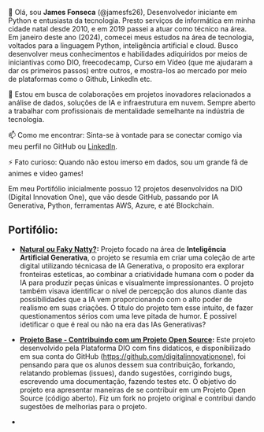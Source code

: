 

👋 Olá, sou **James Fonseca** (@jamesfs26), Desenvolvedor iniciante em Python e entusiasta da tecnologia. Presto serviços de informática em minha cidade natal desde 2010, e em 2019 passei a atuar como técnico na área. Em janeiro deste ano (2024), comecei meus estudos na área de tecnologia, voltados para a linguagem Python, inteligência artificial e cloud. Busco desenvolver meus conhecimentos e habilidades adiquiridos por meios de iniciantivas como DIO, freecodecamp, Curso em Vídeo (que me ajudaram a dar os primeiros passos) entre outros, e mostra-los ao mercado por meio de plataformas como o Github, Linkedln etc.

💞️ Estou em busca de colaborações em projetos inovadores relacionados a análise de dados, soluções de IA e infraestrutura em nuvem. Sempre aberto a trabalhar com profissionais de mentalidade semelhante na indústria de tecnologia.

📫 Como me encontrar: Sinta-se à vontade para se conectar comigo via meu perfil no GitHub ou [LinkedIn](https://www.linkedin.com/in/james-fonseca-545810b8/).

⚡ Fato curioso: Quando não estou imerso em dados, sou um grande fã de animes e video games!

Em meu Portifólio inicialmente possuo 12 projetos desenvolvidos na DIO (Digital Innovation One), que vão desde GitHub, passando por IA Generativa, Python, ferramentas AWS, Azure, e até Blockchain.

## Portifólio:

* **[Natural ou Faky Natty?](https://github.com/jamesfs26/DesafiodeProjeto-Natural-FakeNatty):** Projeto focado na área de **Inteligência Artificial Generativa**, o projeto se resumia em criar uma coleção de arte digital utilizando técnicasa de IA Generativa, o proposito era explorar fronteiras esteticas, ao combinar a criatividade humana com o poder da IA para produzir peças únicas e visualmente impressionantes. O projeto também visava identificar o nível de percepção dos alunos diante das possibilidades que a IA vem proporcionando com o alto poder de realismo em suas criações. O titulo do projeto tem esse intuito, de fazer questionamentos sérios com uma leve pitada de humor. É possivel idetificar o que é real ou não na era das IAs Generativas?
  
* **[Projeto Base - Contribuindo com um Projeto Open Source](https://github.com/digitalinnovationone/dio-lab-open-source):** Este projeto desenvolvido pela Plataforma DIO com fins didaticos, e disponibilizado em sua conta do GitHub (https://github.com/digitalinnovationone), foi pensando para que os alunos dessem sua contribuição, forkando, relatando problemas (issues), dando sugestões, corrigindo bugs, escrevendo uma documentação, fazendo testes etc. O objetivo do projeto era apresentar maneiras de se contribuir em um Projeto Open Source (código aberto). Fiz um fork no projeto original e contribui dando sugestões de melhorias para o projeto.
  
* 

<!---
jamesfs26/jamesfs26 is a ✨ special ✨ repository because its `README.md` (this file) appears on your GitHub profile.
You can click the Preview link to take a look at your changes.
--->

